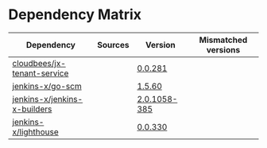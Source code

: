 # Dependency Matrix

Dependency | Sources | Version | Mismatched versions
---------- | ------- | ------- | -------------------
[cloudbees/jx-tenant-service](https://github.com/cloudbees/jx-tenant-service) |  | [0.0.281](https://github.com/cloudbees/jx-tenant-service/releases/tag/v0.0.281) | 
[jenkins-x/go-scm](https://github.com/jenkins-x/go-scm) |  | [1.5.60]() | 
[jenkins-x/jenkins-x-builders](https://github.com/jenkins-x/jenkins-x-builders) |  | [2.0.1058-385]() | 
[jenkins-x/lighthouse](https://github.com/jenkins-x/lighthouse) |  | [0.0.330]() | 
